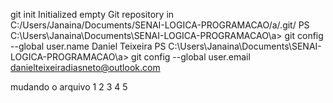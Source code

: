 git init
Initialized empty Git repository in C:/Users/Janaina/Documents/SENAI-LOGICA-PROGRAMACAO/a/.git/
PS C:\Users\Janaina\Documents\SENAI-LOGICA-PROGRAMACAO\a> git config --global user.name Daniel Teixeira
PS C:\Users\Janaina\Documents\SENAI-LOGICA-PROGRAMACAO\a> git config --global user.email danielteixeiradiasneto@outlook.com

mudando o arquivo
1
2
3
4
5